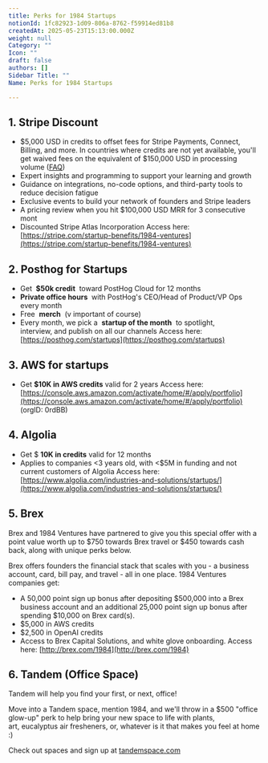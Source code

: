 ```yaml
---
title: Perks for 1984 Startups
notionId: 1fc82923-1d09-806a-8762-f59914ed81b8
createdAt: 2025-05-23T15:13:00.000Z
weight: null
Category: ""
Icon: ""
draft: false
authors: []
Sidebar Title: ""
Name: Perks for 1984 Startups

---
```




## 1. Stripe Discount 


- $5,000 USD in credits to offset fees for Stripe Payments, Connect, Billing, and more. In countries where credits are not yet available, you'll get waived fees on the equivalent of $150,000 USD in processing volume ([FAQ](https://support.stripe.com/questions/stripe-startups-program-faqs))
- Expert insights and programming to support your learning and growth
- Guidance on integrations, no-code options, and third-party tools to reduce decision fatigue
- Exclusive events to build your network of founders and Stripe leaders
- A pricing review when you hit $100,000 USD MRR for 3 consecutive mont
- Discounted Stripe Atlas Incorporation
Access here: [https://stripe.com/startup-benefits/1984-ventures](https://stripe.com/startup-benefits/1984-ventures)

## 2. Posthog for Startups


- Get  **$50k credit**  toward PostHog Cloud for 12 months
-  **Private office hours**  with PostHog's CEO/Head of Product/VP Ops every month
- Free  **merch**  (v important of course)
- Every month, we pick a  **startup of the month**  to spotlight, interview, and publish on all our channels
Access here: [https://posthog.com/startups](https://posthog.com/startups)

## 3.  **AWS for startups** 


- Get  **$10K in AWS credits**  valid for 2 years
Access here: [https://console.aws.amazon.com/activate/home/#/apply/portfolio](https://console.aws.amazon.com/activate/home/#/apply/portfolio) (orgID: 0rdBB)

## 4. Algolia


- Get $ **10K in credits**  valid for 12 months
- Applies to companies <3 years old, with <$5M in funding and not current customers of Algolia
Access here: [https://www.algolia.com/industries-and-solutions/startups/](https://www.algolia.com/industries-and-solutions/startups/) 

## 5. Brex


Brex and 1984 Ventures have partnered to give you this special offer with a point value worth up to $750 towards Brex travel or $450 towards cash back, along with unique perks below.

Brex offers founders the financial stack that scales with you - a business account, card, bill pay, and travel - all in one place. 1984 Ventures companies get: 

- A 50,000 point sign up bonus after depositing $500,000 into a Brex business account and an additional 25,000 point sign up bonus after spending $10,000 on Brex card(s). 
- $5,000 in AWS credits
- $2,500 in OpenAI credits
- Access to Brex Capital Solutions, and white glove onboarding.
Access here: [http://brex.com/1984](http://brex.com/1984)

## 6. Tandem (Office Space)


Tandem will help you find your first, or next, office!

Move into a Tandem space, mention 1984, and we'll throw in a $500 "office glow-up" perk to help bring your new space to life with plants, art, eucalyptus air fresheners, or, whatever is it that makes you feel at home :)

Check out spaces and sign up at [tandemspace.com](http://tandemspace.com/)
